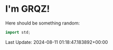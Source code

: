 # I'm GRQZ!
Here should be something random:  
```cpp
import std;
```


Last Update: 2024-08-11 01:18:47.183892+00:00
